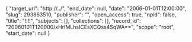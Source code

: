 {
  "target_url": "http://../", 
  "end_date": null, 
  "date": "2006-01-01T12:00:00", 
  "slug": 293863510, 
  "publisher": "", 
  "open_access": true, 
  "npld": false, 
  "title": "!!!!", 
  "subjects": [], 
  "collections": [], 
  "record_id": "20060101T120000/xHrIMLhsICEsXCQss4SqWA==", 
  "scope": "root", 
  "start_date": null
}

